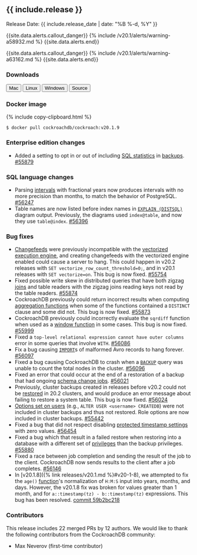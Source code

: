 <h2 id="{{ include.release | slugify }}">{{ include.release }}</h2>

Release Date: {{ include.release_date | date: "%B %-d, %Y" }}

{{site.data.alerts.callout_danger}}
{% include /v20.1/alerts/warning-a58932.md %}
{{site.data.alerts.end}}

{{site.data.alerts.callout_danger}}
{% include /v20.1/alerts/warning-a63162.md %}
{{site.data.alerts.end}}

<h3 id="v20-1-9-downloads">Downloads</h3>

<div id="os-tabs" class="clearfix os-tabs_button-outline-primary">
    <a href="https://binaries.cockroachdb.com/cockroach-v20.1.9.darwin-10.9-amd64.tgz"><button id="mac" data-eventcategory="mac-binary-release-notes">Mac</button></a>
    <a href="https://binaries.cockroachdb.com/cockroach-v20.1.9.linux-amd64.tgz"><button id="linux" data-eventcategory="linux-binary-release-notes">Linux</button></a>
    <a href="https://binaries.cockroachdb.com/cockroach-v20.1.9.windows-6.2-amd64.zip"><button id="windows" data-eventcategory="windows-binary-release-notes">Windows</button></a>
    <a href="https://binaries.cockroachdb.com/cockroach-v20.1.9.src.tgz"><button id="source" data-eventcategory="source-release-notes">Source</button></a>
</div>

<h3 id="v20-1-9-docker-image">Docker image</h3>

{% include copy-clipboard.html %}
~~~shell
$ docker pull cockroachdb/cockroach:v20.1.9
~~~

<h3 id="v20-1-9-enterprise-edition-changes">Enterprise edition changes</h3>

- Added a setting to opt in or out of including [SQL statistics](https://www.cockroachlabs.com/docs/v20.1/create-statistics) in [backups](https://www.cockroachlabs.com/docs/v20.1/backup). [#55879][#55879]

<h3 id="v20-1-9-sql-language-changes">SQL language changes</h3>

- Parsing [intervals](https://www.cockroachlabs.com/docs/v20.1/interval) with fractional years now produces intervals with no more precision than months, to match the behavior of PostgreSQL. [#56247][#56247]
- Table names are now listed before index names in [`EXPLAIN (DISTSQL)`](https://www.cockroachlabs.com/docs/v20.1/explain) diagram output. Previously, the diagrams used `index@table`, and now they use `table@index`. [#56396][#56396]

<h3 id="v20-1-9-bug-fixes">Bug fixes</h3>

- [Changefeeds](https://www.cockroachlabs.com/docs/v20.1/changefeed-for) were previously incompatible with the [vectorized execution engine](https://www.cockroachlabs.com/docs/v20.1/vectorized-execution), and creating changefeeds with the vectorized engine enabled could cause a server to hang. This could happen in v20.2 releases with `SET vectorize_row_count_threshold=0;`, and in v20.1 releases with `SET vectorize=on`. This bug is now fixed. [#55754][#55754]
- Fixed possible write skew in distributed queries that have both zigzag [joins](https://www.cockroachlabs.com/docs/v20.1/joins) and table readers with the zigzag joins reading keys not read by the table readers. [#55874][#55874]
- CockroachDB previously could return incorrect results when computing [aggregation functions](https://www.cockroachlabs.com/docs/v20.1/functions-and-operators#aggregate-functions) when some of the functions contained a `DISTINCT` clause and some did not. This bug is now fixed. [#55873][#55873]
- CockroachDB previously could incorrectly evaluate the `sqrdiff` function when used as a [window function](https://www.cockroachlabs.com/docs/v20.1/functions-and-operators#window-functions) in some cases. This bug is now fixed. [#55999][#55999]
- Fixed a `top-level relational expression cannot have outer columns` error in some queries that involve `WITH`. [#56086][#56086]
- Fix a bug causing [`IMPORT`](https://www.cockroachlabs.com/docs/v20.1/import)s of malformed Avro records to hang forever. [#56097][#56097]
- Fixed a bug causing CockroachDB to crash when a [`BACKUP`](https://www.cockroachlabs.com/docs/v20.1/backup) query was unable to count the total nodes in the cluster. [#56096][#56096]
- Fixed an error that could occur at the end of a restoration of a backup that had ongoing [schema change jobs](https://www.cockroachlabs.com/docs/v20.1/online-schema-changes). [#56021][#56021]
- Previously, cluster backups created in releases before v20.2 could not be [restored](https://www.cockroachlabs.com/docs/v20.1/restore) in 20.2 clusters, and would produce an error message about failing to restore a system table. This bug is now fixed. [#56024][#56024]
- [Options set on users](https://www.cockroachlabs.com/docs/v20.1/alter-user) (e.g., `ALTER USER <username> CREATEDB`) were not included in cluster backups and thus not restored. Role options are now included in cluster backups. [#55442][#55442]
- Fixed a bug that did not respect disabling [protected timestamp settings](https://www.cockroachlabs.com/docs/v20.1/cluster-settings) with zero values. [#56454][#56454]
- Fixed a bug which that result in a failed restore when restoring into a database with a different set of [privileges](https://www.cockroachlabs.com/docs/v20.1/authorization) than the backup privileges. [#55880][#55880]
- Fixed a race between job completion and sending the result of the job to the client. CockroachDB now sends results to the client after a job completes. [#56146][#56146]
- In [v20.1.8]({% link releases/v20.1.md %}#v20-1-8), we attempted to fix the `age()` [function](https://www.cockroachlabs.com/docs/v20.1/functions-and-operators)'s normalization of `H:M:S` input into years, months, and days. However, the v20.1.8 fix was broken for values greater than 1 month, and for `a::timestamp(tz) - b::timestamp(tz)` expressions. This bug has been resolved. [commit 59b2bc218][59b2bc218]

<div class="release-note-contributors" markdown="1">

<h3 id="v20-1-9-contributors">Contributors</h3>

This release includes 22 merged PRs by 12 authors.
We would like to thank the following contributors from the CockroachDB community:

- Max Neverov (first-time contributor)

</div>

[#55442]: https://github.com/cockroachdb/cockroach/pull/55442
[#55754]: https://github.com/cockroachdb/cockroach/pull/55754
[#55873]: https://github.com/cockroachdb/cockroach/pull/55873
[#55874]: https://github.com/cockroachdb/cockroach/pull/55874
[#55879]: https://github.com/cockroachdb/cockroach/pull/55879
[#55880]: https://github.com/cockroachdb/cockroach/pull/55880
[#55999]: https://github.com/cockroachdb/cockroach/pull/55999
[#56021]: https://github.com/cockroachdb/cockroach/pull/56021
[#56024]: https://github.com/cockroachdb/cockroach/pull/56024
[#56086]: https://github.com/cockroachdb/cockroach/pull/56086
[#56096]: https://github.com/cockroachdb/cockroach/pull/56096
[#56097]: https://github.com/cockroachdb/cockroach/pull/56097
[#56146]: https://github.com/cockroachdb/cockroach/pull/56146
[#56247]: https://github.com/cockroachdb/cockroach/pull/56247
[#56396]: https://github.com/cockroachdb/cockroach/pull/56396
[#56454]: https://github.com/cockroachdb/cockroach/pull/56454
[59b2bc218]: https://github.com/cockroachdb/cockroach/commit/59b2bc218
